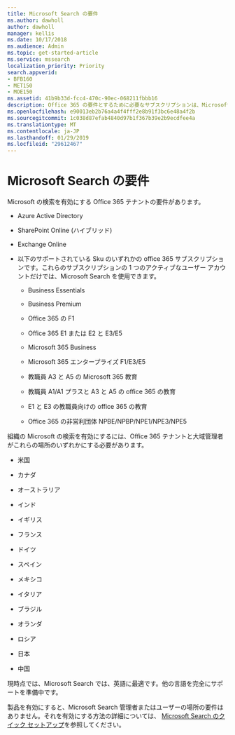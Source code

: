 ```yaml
---
title: Microsoft Search の要件
ms.author: dawholl
author: dawholl
manager: kellis
ms.date: 10/17/2018
ms.audience: Admin
ms.topic: get-started-article
ms.service: mssearch
localization_priority: Priority
search.appverid:
- BFB160
- MET150
- MOE150
ms.assetid: 41b9b33d-fcc4-470c-90ec-068211fbbb16
description: Office 365 の要件とするために必要なサブスクリプションは、Microsoft の検索を有効にします。
ms.openlocfilehash: e90013eb2b76a4a4f4fff2e8b91f3bc6e48a4f2b
ms.sourcegitcommit: 1c038d87efab4840d97b1f367b39e2b9ecdfee4a
ms.translationtype: MT
ms.contentlocale: ja-JP
ms.lasthandoff: 01/29/2019
ms.locfileid: "29612467"
---
```

# <a name="requirements-for-microsoft-search"></a>Microsoft Search の要件

Microsoft の検索を有効にする Office 365 テナントの要件があります。 
  
- Azure Active Directory
    
- SharePoint Online (ハイブリッド)
    
- Exchange Online
    
- 以下のサポートされている Sku のいずれかの office 365 サブスクリプションです。これらのサブスクリプションの 1 つのアクティブなユーザー アカウントだけでは、Microsoft Search を使用できます。
    
  - Business Essentials
    
  - Business Premium
    
  - Office 365 の F1
    
  - Office 365 E1 または E2 と E3/E5
    
  - Microsoft 365 Business
    
  - Microsoft 365 エンタープライズ F1/E3/E5
    
  - 教職員 A3 と A5 の Microsoft 365 教育
    
  - 教職員 A1/A1 プラスと A3 と A5 の office 365 の教育
    
  - E1 と E3 の教職員向けの office 365 の教育
    
  - Office 365 の非営利団体 NPBE/NPBP/NPE1/NPE3/NPE5
    
組織の Microsoft の検索を有効にするには、Office 365 テナントと大域管理者がこれらの場所のいずれかにする必要があります。
  
- 米国
    
- カナダ
    
- オーストラリア
    
- インド
    
- イギリス
    
- フランス
    
- ドイツ
  
- スペイン
    
- メキシコ
    
- イタリア
    
- ブラジル
    
- オランダ
    
- ロシア
    
- 日本

- 中国
 
現時点では、Microsoft Search では、英語に最適です。他の言語を完全にサポートを準備中です。

製品を有効にすると、Microsoft Search 管理者またはユーザーの場所の要件はありません。それを有効にする方法の詳細については、 [Microsoft Search のクイック セットアップ](quick-set-up.md)を参照してください。 

  

